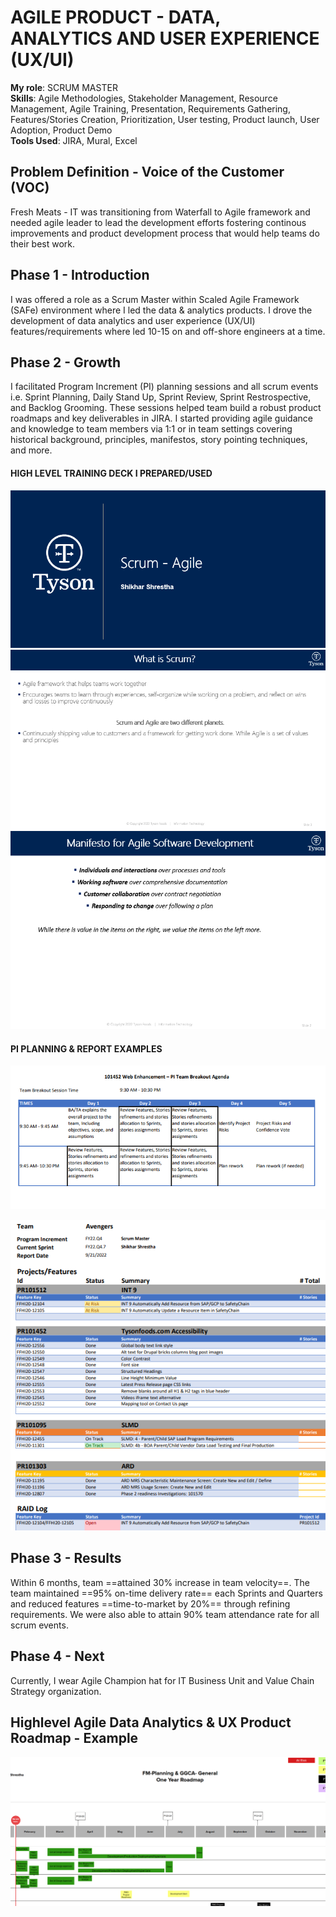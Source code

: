 # AGILE PRODUCT - DATA, ANALYTICS AND USER EXPERIENCE (UX/UI)

**My role**: SCRUM MASTER \
**Skills**: Agile Methodologies, Stakeholder Management, Resource Management, Agile Training, Presentation, Requirements Gathering, Features/Stories Creation, Prioritization, User testing, Product launch, User Adoption, Product Demo\
**Tools Used**: JIRA, Mural, Excel

## Problem Definition - Voice of the Customer (VOC)
Fresh Meats - IT was transitioning from Waterfall to Agile framework and needed agile leader to lead the development efforts fostering continous improvements and product development process that would help teams do their best work. 

## Phase 1 - Introduction
I was offered a role as a Scrum Master within Scaled Agile Framework (SAFe) environment where I led the data & analytics products. I drove the development of data analytics and user experience (UX/UI) features/requirements where led 10-15 on and off-shore engineers at a time. 

## Phase 2 - Growth
I facilitated Program Increment (PI) planning sessions and all scrum events i.e. Sprint Planning, Daily Stand Up, Sprint Review, Sprint Restrospective, and Backlog Grooming. These sessions helped team build a robust product roadmaps and key deliverables in JIRA. I started providing agile guidance and knowledge to team members via 1:1 or in team settings covering historical background, principles, manifestos, story pointing techniques, and more. <br />
#### HIGH LEVEL TRAINING DECK I PREPARED/USED
![TrainingDeck](assets/AgileScrumIntro.png)
![TrainingDeck](assets/AboutScrum.png)
![TrainingDeck](assets/AgileManifesto.png)

#### PI PLANNING & REPORT EXAMPLES
![PI Planning](assets/PITeamBreakOut.png)

![PI Status Report](assets/PIStatusReport.png)

## Phase 3 - Results
Within 6 months, team ==attained 30% increase in team velocity==. The team maintained ==95% on-time delivery rate== each Sprints and Quarters and reduced features ==time-to-market by 20%== through refining requirements. We were also able to attain 90% team attendance rate for all scrum events.

## Phase 4 - Next
Currently, I wear Agile Champion hat for IT Business Unit and Value Chain Strategy organization.

## Highlevel Agile Data Analytics & UX Product Roadmap - Example
![Agile Product Roadmap](assets/HighLevelAgileProductRoadmap.png)












 
